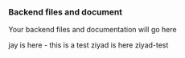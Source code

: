 ### Backend files and document

Your backend files and documentation will go here

jay is here - this is a test
ziyad is here
ziyad-test